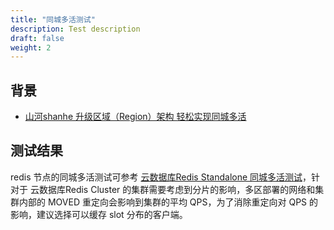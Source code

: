 ```yaml
---
title: "同城多活测试"
description: Test description
draft: false
weight: 2
---
```


## 背景

- [山河shanhe 升级区域（Region）架构 轻松实现同城多活](https://log.shanhe.com/archives/3981)

## 测试结果

redis 节点的同城多活测试可参考 [云数据库Redis Standalone 同城多活测试](../../../redis_standalone/faq/faq/)，针对于 云数据库Redis Cluster 的集群需要考虑到分片的影响，多区部署的网络和集群内部的 MOVED 重定向会影响到集群的平均 QPS，为了消除重定向对 QPS 的影响，建议选择可以缓存 slot 分布的客户端。